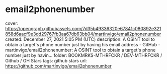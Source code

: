 # email2phonenumber

cover: https://opengraph.githubassets.com/7d35b49336320e67841c080892e321858d6aacf9e3dd29767fb3aa67db63bb04/martinvigo/email2phonenumber
created: December 27, 2021 5:05 PM (UTC)
description: A OSINT tool to obtain a target's phone number just by having his email address - GitHub - martinvigo/email2phonenumber: A OSINT tool to obtain a target's phone number just by havin...
folder: BOOKMRKS-MTHRFCKR / DEV-MTHRFCKR / Github / GH Stars
tags: github stars
url: https://github.com/martinvigo/email2phonenumber